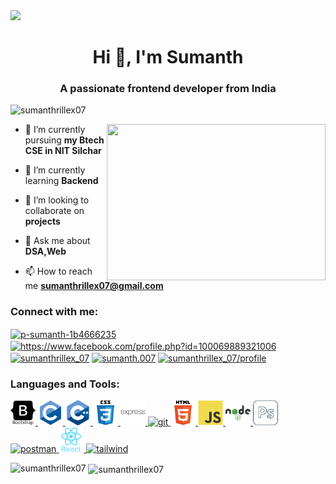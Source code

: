 <img src="https://qrangers.com/wp-content/uploads/2021/09/Banner-Introduction-to-3D-Animation.png"/>
<h1 align="center">Hi 👋, I'm Sumanth</h1>
<h3 align="center">A passionate frontend developer from India</h3>
<p align="left"> <img src="https://komarev.com/ghpvc/?username=sumanthrillex07&label=Profile%20views&color=0e75b6&style=flat" alt="sumanthrillex07" /> </p>
 <!-- <div align="left"> -->
<!--   Profile views -->
<!--   <img src="https://profile-counter.glitch.me/Sumanthrillex07/count.svg?"  /> -->
<!-- </div> --> 
<p >
  <img align="right" height="250" width="350" src="https://cdn.dribbble.com/users/1059583/screenshots/4171367/media/34e69eb61a7bd8dea1c957a8b82605a7.gif"  />
</p>


- 🔭 I’m currently pursuing **my Btech CSE in NIT Silchar**

- 🌱 I’m currently learning **Backend**

- 👯 I’m looking to collaborate on **projects**

- 💬 Ask me about **DSA,Web**

- 📫 How to reach me **sumanthrillex07@gmail.com**

<h3 align="left">Connect with me:</h3>
<p align="left">
<a href="https://linkedin.com/in/p-sumanth-1b4666235" target="blank"><img align="center" src="https://raw.githubusercontent.com/rahuldkjain/github-profile-readme-generator/master/src/images/icons/Social/linked-in-alt.svg" alt="p-sumanth-1b4666235" height="30" width="40" /></a>
<a href="https://fb.com/https://www.facebook.com/profile.php?id=100069889321006" target="blank"><img align="center" src="https://raw.githubusercontent.com/rahuldkjain/github-profile-readme-generator/master/src/images/icons/Social/facebook.svg" alt="https://www.facebook.com/profile.php?id=100069889321006" height="30" width="40" /></a>
<a href="https://instagram.com/sumanthrillex_07" target="blank"><img align="center" src="https://raw.githubusercontent.com/rahuldkjain/github-profile-readme-generator/master/src/images/icons/Social/instagram.svg" alt="sumanthrillex_07" height="30" width="40" /></a>
<a href="https://codeforces.com/profile/sumanth.007" target="blank"><img align="center" src="https://raw.githubusercontent.com/rahuldkjain/github-profile-readme-generator/master/src/images/icons/Social/codeforces.svg" alt="sumanth.007" height="30" width="40" /></a>
<a href="https://auth.geeksforgeeks.org/user/sumanthrillex_07/profile" target="blank"><img align="center" src="https://raw.githubusercontent.com/rahuldkjain/github-profile-readme-generator/master/src/images/icons/Social/geeks-for-geeks.svg" alt="sumanthrillex_07/profile" height="30" width="40" /></a>
</p>

<h3 align="left">Languages and Tools:</h3>
<p align="left"> <a href="https://getbootstrap.com" target="_blank" rel="noreferrer"> <img src="https://raw.githubusercontent.com/devicons/devicon/master/icons/bootstrap/bootstrap-plain-wordmark.svg" alt="bootstrap" width="40" height="40"/> </a> <a href="https://www.cprogramming.com/" target="_blank" rel="noreferrer"> <img src="https://raw.githubusercontent.com/devicons/devicon/master/icons/c/c-original.svg" alt="c" width="40" height="40"/> </a> <a href="https://www.w3schools.com/cpp/" target="_blank" rel="noreferrer"> <img src="https://raw.githubusercontent.com/devicons/devicon/master/icons/cplusplus/cplusplus-original.svg" alt="cplusplus" width="40" height="40"/> </a> <a href="https://www.w3schools.com/css/" target="_blank" rel="noreferrer"> <img src="https://raw.githubusercontent.com/devicons/devicon/master/icons/css3/css3-original-wordmark.svg" alt="css3" width="40" height="40"/> </a> <a href="https://expressjs.com" target="_blank" rel="noreferrer"> <img src="https://raw.githubusercontent.com/devicons/devicon/master/icons/express/express-original-wordmark.svg" alt="express" width="40" height="40"/> </a> <a href="https://git-scm.com/" target="_blank" rel="noreferrer"> <img src="https://www.vectorlogo.zone/logos/git-scm/git-scm-icon.svg" alt="git" width="40" height="40"/> </a> <a href="https://www.w3.org/html/" target="_blank" rel="noreferrer"> <img src="https://raw.githubusercontent.com/devicons/devicon/master/icons/html5/html5-original-wordmark.svg" alt="html5" width="40" height="40"/> </a> <a href="https://developer.mozilla.org/en-US/docs/Web/JavaScript" target="_blank" rel="noreferrer"> <img src="https://raw.githubusercontent.com/devicons/devicon/master/icons/javascript/javascript-original.svg" alt="javascript" width="40" height="40"/> </a> <a href="https://nodejs.org" target="_blank" rel="noreferrer"> <img src="https://raw.githubusercontent.com/devicons/devicon/master/icons/nodejs/nodejs-original-wordmark.svg" alt="nodejs" width="40" height="40"/> </a> <a href="https://www.photoshop.com/en" target="_blank" rel="noreferrer"> <img src="https://raw.githubusercontent.com/devicons/devicon/master/icons/photoshop/photoshop-line.svg" alt="photoshop" width="40" height="40"/> </a> <a href="https://postman.com" target="_blank" rel="noreferrer"> <img src="https://www.vectorlogo.zone/logos/getpostman/getpostman-icon.svg" alt="postman" width="40" height="40"/> </a> <a href="https://reactjs.org/" target="_blank" rel="noreferrer"> <img src="https://raw.githubusercontent.com/devicons/devicon/master/icons/react/react-original-wordmark.svg" alt="react" width="40" height="40"/> </a> <a href="https://tailwindcss.com/" target="_blank" rel="noreferrer"> <img src="https://www.vectorlogo.zone/logos/tailwindcss/tailwindcss-icon.svg" alt="tailwind" width="40" height="40"/> </a> </p>


<p><img align="left" src="https://github-readme-stats.vercel.app/api/top-langs?username=sumanthrillex07&show_icons=true&locale=en&layout=compact" alt="sumanthrillex07" /></p>

<p>&nbsp;<img align="center" src="https://github-readme-stats.vercel.app/api?username=sumanthrillex07&show_icons=true&locale=en" alt="sumanthrillex07" /></p>
